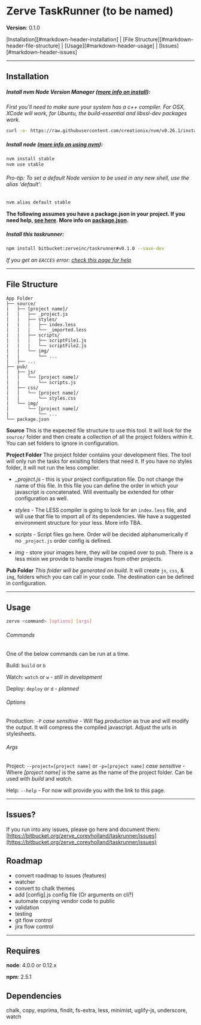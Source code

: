 # Zerve TaskRunner (to be named)

**Version**: 0.1.0

[Installation][#markdown-header-installation] | [File Structure][#markdown-header-file-structure] | [Usage][#markdown-header-usage] | [Issues][#markdown-header-issues]

* * *

## Installation

##### Install **nvm** Node Version Manager ([more info on install](https://github.com/creationix/nvm#install-script)):
*First you'll need to make sure your system has a c++ compiler. For OSX, XCode will work, for Ubuntu, the build-essential and libssl-dev packages work.*
```sh
curl -o- https://raw.githubusercontent.com/creationix/nvm/v0.26.1/install.sh | bash
```

##### Install **node** ([more info on using nvm](https://github.com/creationix/nvm#usage)):

```sh
nvm install stable
nvm use stable
```

###### Pro-tip: To set a default Node version to be used in any new shell, use the alias 'default':

```sh
nvm alias default stable
```

**The following assumes you have a package.json in your project. If you need help, [see here](https://docs.npmjs.com/getting-started/installing-npm-packages-locally#using-package-json-and-the-save-flag). More info on [package.json](https://docs.npmjs.com/files/package.json).**

##### Install this taskrunner:

```sh
npm install bitbucket:zerveinc/taskrunner#v0.1.0 --save-dev
```

*If you get an `EACCES` error: [check this page for help](https://docs.npmjs.com/getting-started/fixing-npm-permissions#option-1-change-the-permission-to-npm-s-default-directory)*

* * *

## File Structure

    App Folder
    ├── source/
    |   ├── [project name]/
    |   |   ├── _project.js
    |   |   ├── styles/
    |   |   |   ├── index.less
    |   |   |   └── _imported.less
    |   |   ├── scripts/
    |   |   |   ├── scriptFile1.js
    |   |   |   └── scriptFile2.js
    |   |   └── img/
    |   |       └── ...
    |   ├── ...
    ├── pub/
    |   ├── js/
    |   |   └── [project name]/
    |   |       └── scripts.js
    |   ├── css/
    |   |   └── [project name]/
    |   |       └── styles.css
    |   └── img/
    |       └── [project name]/
    |           └── ...
    └── package.json


**Source** This is the expected file structure to use this tool. It will look for
the `source/` folder and then create a collection of all the project folders
within it. You can set folders to ignore in configuration.

**Project Folder** The project folder contains your development files. The tool
will only run the tasks for exisiting folders that need it. If you have no styles
folder, it will not run the less compiler.

* *_project.js* - this is your project configuration file. Do not change the name of
this file. In this file you can define the order in which your javascript is
concatenated. Will eventually be extended for other configuration as well.

* *styles* - The LESS compiler is going to look for an `index.less` file, and will
use that file to import all of its dependencies. We have a suggested environment
structure for your less. More info TBA.

* *scripts* - Script files go here. Order will be decided alphanumerically if no
`_project.js` order config is defined.

* *img* - store your images here, they will be copied over to pub. There is a less mixin
we provide to handle images from other projects.

**Pub Folder** *This folder will be generated on build*. It will create `js`,
`css`, & `img`, folders which you can call in your code. The destination can be
defined in configuration.

* * *

## Usage

```sh
zerve <command> [options] [args]
```
###### Commands

One of the below commands can be run at a time.

Build: `build` or `b`

Watch: `watch` or `w` - *still in development*

Deploy: `deploy` or `d` - *planned*

###### Options

Production: `-P` *case sensitive* -  Will flag *production* as true and will
modify the output. It will compress the compiled javascript. Adjust the urls in stylesheets.

###### Args

Project: `--project=[project name]` or `-p=[project name]` *case sensitive* -
Where *[project name]* is the same as the name of the project folder. Can be
used with *build* and *watch*.

Help: `--help` - For now will provide you with the link to this page.

* * *

## Issues?

If you run into any issues, please go here and document them:
[https://bitbucket.org/zerve_coreyholland/taskrunner/issues](https://bitbucket.org/zerve_coreyholland/taskrunner/issues)

## Roadmap

* convert roadmap to issues (features)
* watcher
* convert to chalk themes
* add [config].js config file (Or arguments on cli?)
* automate copying vendor code to public
* validation
* testing
* git flow control
* jira flow control

* * *

## Requires

**node**: 4.0.0 or 0.12.x

**npm**: 2.5.1

## Dependencies

chalk, copy, esprima, findit, fs-extra, less, minimist, uglify-js, underscore, watch
